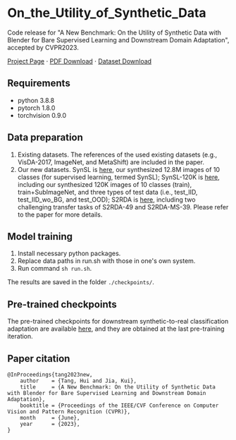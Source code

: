 # On_the_Utility_of_Synthetic_Data
Code release for "A New Benchmark: On the Utility of Synthetic Data with Blender for Bare Supervised Learning and Downstream Domain Adaptation", accepted by CVPR2023.

[Project Page](https://huitangtang.github.io/On_the_Utility_of_Synthetic_Data/) $\cdot$ [PDF Download](http://arxiv.org/abs/2303.09165) $\cdot$ [Dataset Download](https://cove.thecvf.com/datasets/892)

## Requirements
- python 3.8.8
- pytorch 1.8.0
- torchvision 0.9.0

## Data preparation
1. Existing datasets. The references of the used existing datasets (e.g., VisDA-2017, ImageNet, and MetaShift) are included in the paper.
2. Our new datasets. SynSL is [here](https://pan.baidu.com/s/1Vr0xR9bu8WPHb0Ay5qU-EA?pwd=w109), our synthesized 12.8M images of 10 classes (for supervised learning, termed SynSL); SynSL-120K is [here](https://pan.baidu.com/s/10rbAZYQfST1ZhndjOpbDuQ?pwd=av1k), including our synthesized 120K images of 10 classes (train), train+SubImageNet, and three types of test data (i.e., test_IID, test_IID_wo_BG, and test_OOD); S2RDA is [here](https://pan.baidu.com/s/1fHHaqrEHbUZLXEg9XKpgSg?pwd=w9wa), including two challenging transfer tasks of S2RDA-49 and S2RDA-MS-39. Please refer to the paper for more details. 

## Model training
1. Install necessary python packages.
2. Replace data paths in run.sh with those in one's own system. 
3. Run command `sh run.sh`.

The results are saved in the folder `./checkpoints/`.

## Pre-trained checkpoints
The pre-trained checkpoints for downstream synthetic-to-real classification adaptation are available [here](https://pan.baidu.com/s/1Oj1EubGWHOn_Hz8B8Dfh0g?pwd=9x2y), and they are obtained at the last pre-training iteration.

## Paper citation
```
@InProceedings{tang2023new,
    author    = {Tang, Hui and Jia, Kui},
    title     = {A New Benchmark: On the Utility of Synthetic Data with Blender for Bare Supervised Learning and Downstream Domain Adaptation},
    booktitle = {Proceedings of the IEEE/CVF Conference on Computer Vision and Pattern Recognition (CVPR)},
    month     = {June},
    year      = {2023},
}
```
